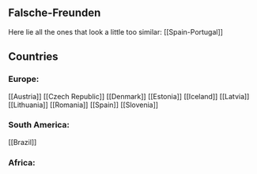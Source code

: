 ## Falsche-Freunden 
Here lie all the ones that look a little too similar:
[[Spain-Portugal]]



## Countries 
### Europe: 
[[Austria]]
[[Czech Republic]] 
[[Denmark]]
[[Estonia]]
[[Iceland]]
[[Latvia]]
[[Lithuania]]
[[Romania]]
[[Spain]]
[[Slovenia]]


### South America:
[[Brazil]] 

### Africa:

